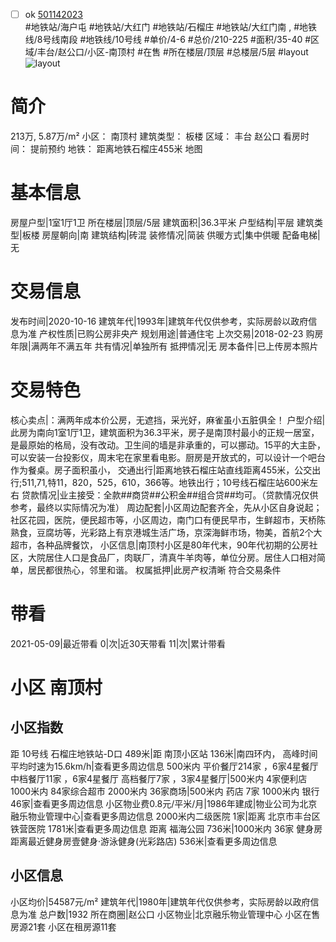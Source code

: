 - [ ] ok [501142023](https://bj.5i5j.com/ershoufang/501142023.html)  
 #地铁站/海户屯 #地铁站/大红门 #地铁站/石榴庄 #地铁站/大红门南 ,  #地铁线/8号线南段 #地铁线/10号线
#单价/4-6 #总价/210-225 #面积/35-40   #区域/丰台/赵公口/小区-南顶村 #在售 #所在楼层/顶层 #总楼层/5层 #layout 
![layout](http://image2a.5i5j.com/bdir/layout/af7913628bb14778bc7b8829116eacc0.jpg_P5.jpg) 
# 简介 
 213万,  5.87万/m² 
小区： 南顶村
建筑类型： 板楼
区域： 丰台 赵公口
看房时间： 提前预约
地铁： 距离地铁石榴庄455米 地图
# 基本信息 
 房屋户型|1室1厅1卫
所在楼层|顶层/5层
建筑面积|36.3平米
户型结构|平层
建筑类型|板楼
房屋朝向|南
建筑结构|砖混
装修情况|简装
供暖方式|集中供暖
配备电梯|无
# 交易信息 
 发布时间|2020-10-16
建筑年代|1993年|建筑年代仅供参考，实际房龄以政府信息为准
产权性质|已购公房非央产
规划用途|普通住宅
上次交易|2018-02-23
购房年限|满两年不满五年
共有情况|单独所有
抵押情况|无
房本备件|已上传房本照片
# 交易特色 
 核心卖点|：满两年成本价公房，无遮挡，采光好，麻雀虽小五脏俱全！
户型介绍|此房为南向1室1厅1卫，建筑面积为36.3平米，房子是南顶村最小的正规一居室，是最原始的格局，没有改动。卫生间的墙是非承重的，可以挪动。15平的大主卧，可以安装一台投影仪，周末宅在家里看电影。厨房是开放式的，可以设计一个吧台作为餐桌。房子面积虽小，
交通出行|距离地铁石榴庄站直线距离455米，公交出行;511,71,特11，820，525，610，366等。地铁出行；10号线石榴庄站600米左右
贷款情况|业主接受：全款##商贷##公积金##组合贷##均可。（贷款情况仅供参考，最终以实际情况为准）
周边配套|小区周边配套齐全，先从小区自身说起；社区花园，医院，便民超市等，小区周边，南门口有便民早市，生鲜超市，天桥陈熟食，豆腐坊等，光彩路上有京港城生活广场，京深海鲜市场，物美，首航2个大超市，各种品牌餐饮，
小区信息|南顶村小区是80年代末，90年代初期的公房社区，大院居住人口是食品厂，肉联厂，清真牛羊肉等，单位分房。居住人口相对简单，居民都很热心，邻里和谐。
权属抵押|此房产权清晰 符合交易条件
# 带看 
 2021-05-09|最近带看	 0|次|近30天带看	 11|次|累计带看
# 小区 南顶村
## 小区指数 
 距 10号线 石榴庄地铁站-D口 489米|距 南顶小区站 136米|南四环内， 高峰时间平均时速为15.6km/h|查看更多周边信息
500米内 平价餐厅214家 ，6家4星餐厅
中档餐厅11家 ，6家4星餐厅
高档餐厅7家 ，3家4星餐厅|500米内 4家便利店
1000米内 84家综合超市
2000米内 36家商场|500米内 药店 7家
1000米内 银行 46家|查看更多周边信息
小区物业费0.8元/平米/月|1986年建成|物业公司为北京融乐物业管理中心|查看更多周边信息
2000米内二级医院 1家|距离 北京市丰台区铁营医院  1781米|查看更多周边信息
距离 福海公园 736米|1000米内 36家 健身房
距离最近健身房壹健身·游泳健身(光彩路店) 536米|查看更多周边信息
## 小区信息 
 小区均价|54587元/m²
建筑年代|1980年|建筑年代仅供参考，实际房龄以政府信息为准
总户数|1932
所在商圈|赵公口
小区物业|北京融乐物业管理中心
小区在售房源21套
小区在租房源11套
